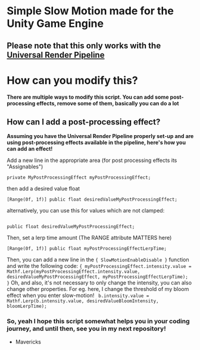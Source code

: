 # Simple Slow Motion made for the Unity Game Engine

## Please note that this only works with the [Universal Render Pipeline](https://docs.unity3d.com/Packages/com.unity.render-pipelines.universal@11.0/manual/)

# How can you modify this?
**There are multiple ways to modify this script. You can add some post-processing effects, remove some of them, basically you can do a lot**

## How can I add a post-processing effect?
**Assuming you have the Universal Render Pipeline properly set-up and are using post-processing effects available in the pipeline, here's how you can add an effect!**


  Add a new line in the appropriate area (for post processing effects its "Assignables")
   
   ``` 
   private MyPostProcessingEffect myPostProcessingEffect;
   ```
   
   then add a desired value float
   ``` 
   [Range(0f, 1f)] public float desiredValueMyPostProcessingEffect;
   ```
   
   
   alternatively, you can use this for values which are not clamped: 
   
   ```

   public float desiredValueMyPostProcessingEffect;

   ```
   
   Then, set a lerp time amount (The RANGE attribute MATTERS here)
   

   
   ``` [Range(0f, 1f)] public float myPostProcessingEffectLerpTime; ```

   
   Then, you can add a new line in the ``` { SlowMotionEnableDisable } ``` function and write the following code:
   ```{ myPostProcessingEffect.intensity.value = Mathf.Lerp(myPostProcessingEffect.intensity.value, desiredValueMyPostProcessingEffect, myPostProcessingEffectLerpTime);  }```
   Oh, and also, it's not necessary to only change the intensity, you can also change other properties. For eg. here, I change the threshold of my bloom effect when you enter slow-motion!
   ```  b.intensity.value = Mathf.Lerp(b.intensity.value, desiredValueBloomIntensity, bloomLerpTime); ```
   
   ### So, yeah I hope this script somewhat helps you in your coding journey, and until then, see you in my next repository!
   - Mavericks
    

